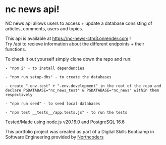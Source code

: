 # nc news api!

NC news api allows users to access + update a database consisting of articles, comments, users and topics. 

This api is available at https://nc-news-ctm3.onrender.com !   
Try /api to recieve information about the different endpoints + their functions.

To check it out yourself simply clone down the repo and run:  

    - "npm i" - to install dependencies  

    - "npm run setup-dbs" - to create the databases  

    - create ".env.test" + ".env.development" in the root of the repo and declare PGDATABASE="nc_news_test" & PGDATABASE="nc_news" within them respectively  

    - "npm run seed" - to seed local databases  

    - "npm test __tests__/app.tests.js" - to run the tests  


Tested/Made using node.js v20.16.0 and PostgreSQL 16.6

This portfolio project was created as part of a Digital Skills Bootcamp in Software Engineering provided by [Northcoders](https://northcoders.com/)
